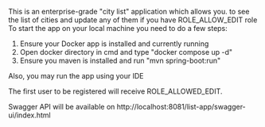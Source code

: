 This is an enterprise-grade "city list" application which allows you. to see the list of cities and update any of them if you have ROLE_ALLOW_EDIT role
To start the app on your local machine you need to do a few steps:
1. Ensure your Docker app is installed and currently running
2. Open docker directory in cmd and type "docker compose up -d"
3. Ensure you maven is installed and run "mvn spring-boot:run"

Also, you may run the app using your IDE

The first user to be registered will receive ROLE_ALLOWED_EDIT.

Swagger API will be available on http://localhost:8081/list-app/swagger-ui/index.html